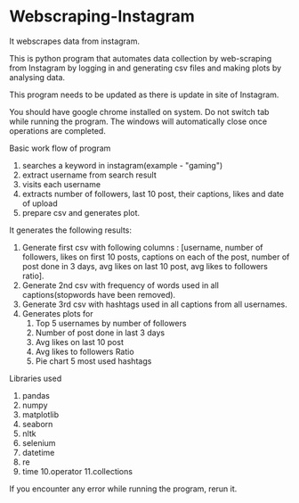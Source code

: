# Webscraping-Instagram
It webscrapes data from instagram.

This is python program that automates data collection by web-scraping from Instagram by logging in and generating csv files and making plots by analysing data.

This program needs to be updated as there is update in site of Instagram.

You should have google chrome installed on system.
Do not switch tab while running the program. The windows will automatically close once  operations are completed.

Basic work flow of program
1. searches a keyword in instagram(example - "gaming")
2. extract username from search result
3. visits each username
4. extracts number of followers, last 10 post, their captions, likes and date of upload
5. prepare csv and generates plot.

It generates the following results:
1. Generate first csv with following columns : [username, number of followers, likes on first 10 posts, captions on each of the post, number of post done in 3 days, avg likes on last 10 post, avg likes to followers ratio].
2. Generate 2nd csv with frequency of words used in all captions(stopwords have been removed).
3. Generate 3rd csv with hashtags used in all captions from all usernames.
4. Generates plots for 
    1. Top 5 usernames by number of followers
    2. Number of post done in last 3 days
    3. Avg likes on last 10 post
    4. Avg likes to followers Ratio
    5. Pie chart 5 most used hashtags

Libraries used
1. pandas
2. numpy
3. matplotlib
4. seaborn
5. nltk
6. selenium
7. datetime
8. re
9. time 
10.operator
11.collections

If you encounter any error while running the program, rerun it.
